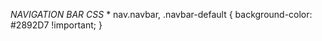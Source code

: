 
 *NAVIGATION BAR CSS*
    * nav.navbar, .navbar-default {
  background-color: #2892D7 !important;
}
